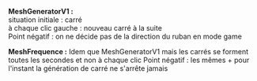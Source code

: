 **MeshGeneratorV1 :** \
situation initiale : carré \
à chaque clic gauche : nouveau carré à la suite \
Point négatif : on ne décide pas de la direction du ruban en mode game 

**MeshFrequence :**
Idem que MeshGeneratorV1 mais les carrés se forment toutes les secondes et non à chaque clic
Point négatif : les mêmes + pour l'instant la génération de carré ne s'arrête jamais